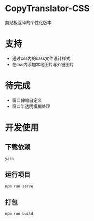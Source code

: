 # CopyTranslator-CSS
剪贴板互译的个性化版本
# 支持
- 通过css内的sass文件设计样式
- 在css内添加本地图片与外链图片
# 待完成
- 窗口伸缩自定义
- 窗口半透明模糊处理
# 开发使用
## 下载依赖
```
yarn
```
## 运行项目
```
npm run serve
```
## 打包
```
npm run build
```
